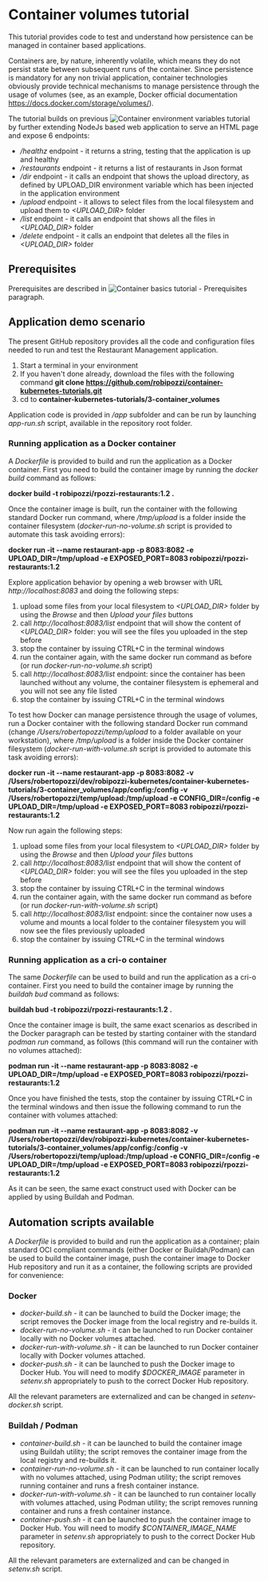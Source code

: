 # Container volumes tutorial
This tutorial provides code to test and understand how persistence can be managed in container based applications.

Containers are, by nature, inherently volatile, which means they do not persist state between subsequent runs of the container. Since persistence is mandatory for any non trivial application, container technologies obviously provide technical mechanisms to manage persistence through the usage of volumes (see, as an example, Docker official documentation https://docs.docker.com/storage/volumes/).

The tutorial builds on previous ![Container environment variables tutorial](https://github.com/robipozzi/container-kubernetes-tutorials/tree/master/2-container_environment) by further extending NodeJs based web application to serve an HTML page and expose 6 endpoints:
* */healthz* endpoint - it returns a string, testing that the application is up and healthy
* */restaurants* endpoint - it returns a list of restaurants in Json format
* */dir* endpoint - it calls an endpoint that shows the upload directory, as defined by UPLOAD_DIR environment variable which has been injected in the application environment
* */upload* endpoint - it allows to select files from the local filesystem and upload them to *<UPLOAD_DIR>* folder
* */list* endpoint - it calls an endpoint that shows all the files in *<UPLOAD_DIR>* folder
* */delete* endpoint - it calls an endpoint that deletes all the files in *<UPLOAD_DIR>* folder

## Prerequisites
Prerequisites are described in ![Container basics tutorial - Prerequisites](https://github.com/robipozzi/container-kubernetes-tutorials/tree/master/1-container_basics#Prerequisites) paragraph.

## Application demo scenario
The present GitHub repository provides all the code and configuration files needed to run and test the Restaurant Management application.

1. Start a terminal in your environment
2. If you haven't done already, download the files with the following command **git clone https://github.com/robipozzi/container-kubernetes-tutorials.git**
3. cd to **container-kubernetes-tutorials/3-container_volumes**

Application code is provided in */app* subfolder and can be run by launching *app-run.sh* script, available in the repository root folder.

### Running application as a Docker container
A *Dockerfile* is provided to build and run the application as a Docker container. 
First you need to build the container image by running the *docker build* command as follows:

**docker build -t robipozzi/rpozzi-restaurants:1.2 .**

Once the container image is built, run the container with the following standard Docker run command, where */tmp/upload* is a folder inside the container filesystem (*docker-run-no-volume.sh* script is provided to automate this task avoiding errors): 

**docker run -it --name restaurant-app -p 8083:8082 -e UPLOAD_DIR=/tmp/upload -e EXPOSED_PORT=8083 robipozzi/rpozzi-restaurants:1.2**

Explore application behavior by opening a web browser with URL *http://localhost:8083* and doing the following steps:
1. upload some files from your local filesystem to *<UPLOAD_DIR>* folder by using the *Browse* and then *Upload your files* buttons
2. call *http://localhost:8083/list* endpoint that will show the content of *<UPLOAD_DIR>* folder: you will see the files you uploaded in the step before
3. stop the container by issuing CTRL+C in the terminal windows
4. run the container again, with the same docker run command as before (or run *docker-run-no-volume.sh* script)
5. call *http://localhost:8083/list* endpoint: since the container has been launched without any volume, the container filesystem is ephemeral and you will not see any file listed
6. stop the container by issuing CTRL+C in the terminal windows

To test how Docker can manage persistence through the usage of volumes, run a Docker container with the following standard Docker run command (change */Users/robertopozzi/temp/upload* to a folder available on your workstation), where */tmp/upload* is a folder inside the Docker container filesystem (*docker-run-with-volume.sh* script is provided to automate this task avoiding errors): 

**docker run -it --name restaurant-app -p 8083:8082 -v /Users/robertopozzi/dev/robipozzi-kubernetes/container-kubernetes-tutorials/3-container_volumes/app/config:/config -v /Users/robertopozzi/temp/upload:/tmp/upload -e CONFIG_DIR=/config -e UPLOAD_DIR=/tmp/upload -e EXPOSED_PORT=8083 robipozzi/rpozzi-restaurants:1.2**

Now run again the following steps:
1. upload some files from your local filesystem to *<UPLOAD_DIR>* folder by using the *Browse* and then *Upload your files* buttons
2. call *http://localhost:8083/list* endpoint that will show the content of *<UPLOAD_DIR>* folder: you will see the files you uploaded in the step before
3. stop the container by issuing CTRL+C in the terminal windows
4. run the container again, with the same docker run command as before (or run *docker-run-with-volume.sh* script)
5. call *http://localhost:8083/list* endpoint: since the container now uses a volume and mounts a local folder to the container filesystem you will now see the files previously uploaded
6. stop the container by issuing CTRL+C in the terminal windows

### Running application as a cri-o container
The same *Dockerfile* can be used to build and run the application as a cri-o container. 
First you need to build the container image by running the *buildah bud* command as follows:

**buildah bud -t robipozzi/rpozzi-restaurants:1.2 .**

Once the container image is built, the same exact scenarios as described in the Docker paragraph can be tested by starting container with the standard *podman run* command, as follows (this command will run the container with no volumes attached): 

**podman run -it --name restaurant-app -p 8083:8082 -e UPLOAD_DIR=/tmp/upload -e EXPOSED_PORT=8083 robipozzi/rpozzi-restaurants:1.2**

Once you have finished the tests, stop the container by issuing CTRL+C in the terminal windows and then issue the following command to run the container with volumes attached:

**podman run -it --name restaurant-app -p 8083:8082 -v /Users/robertopozzi/dev/robipozzi-kubernetes/container-kubernetes-tutorials/3-container_volumes/app/config:/config -v /Users/robertopozzi/temp/upload:/tmp/upload -e CONFIG_DIR=/config -e UPLOAD_DIR=/tmp/upload -e EXPOSED_PORT=8083 robipozzi/rpozzi-restaurants:1.2**

As it can be seen, the same exact construct used with Docker can be applied by using Buildah and Podman.

## Automation scripts available
A *Dockerfile* is provided to build and run the application as a container; plain standard OCI compliant commands (either Docker or Buildah/Podman) can be used to build the container image, push the container image to Docker Hub repository and run it as a container, the following scripts are provided for convenience:

### Docker
* *docker-build.sh* - it can be launched to build the Docker image; the script removes the Docker image from the local registry and re-builds it.
* *docker-run-no-volume.sh* - it can be launched to run Docker container locally with no Docker volumes attached.
* *docker-run-with-volume.sh* - it can be launched to run Docker container locally with Docker volumes attached. 
* *docker-push.sh* - it can be launched to push the Docker image to Docker Hub. You will need to modify *$DOCKER_IMAGE* parameter in *setenv.sh* appropriately to push to the correct Docker Hub repository.

All the relevant parameters are externalized and can be changed in *setenv-docker.sh* script.

### Buildah / Podman
* *container-build.sh* - it can be launched to build the container image using Buildah utility; the script removes the container image from the local registry and re-builds it.
* *container-run-no-volume.sh* - it can be launched to run container locally with no volumes attached, using Podman utility; the script removes running container and runs a fresh container instance.
* *docker-run-with-volume.sh* - it can be launched to run container locally with volumes attached, using Podman utility; the script removes running container and runs a fresh container instance.
* *container-push.sh* - it can be launched to push the container image to Docker Hub. You will need to modify *$CONTAINER_IMAGE_NAME* parameter in *setenv.sh* appropriately to push to the correct Docker Hub repository.

All the relevant parameters are externalized and can be changed in *setenv.sh* script.